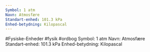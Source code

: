 ```yaml
---
Symbol: 1 atm 
Navn: Atmosfære
Standart-enhed: 101.3 kPa 
Enhed-betydning: Kilopascal
---
```

#Fysiske-Enheder #fysik #ordbog 
Symbol: 1 atm 
Navn: Atmosfære
Standart-enhed: 101.3 kPa 
Enhed-betydning: Kilopascal